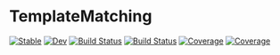 # TemplateMatching

[![Stable](https://img.shields.io/badge/docs-stable-blue.svg)](https://stefanocampanella.github.io/TemplateMatching.jl/stable)
[![Dev](https://img.shields.io/badge/docs-dev-blue.svg)](https://stefanocampanella.github.io/TemplateMatching.jl/dev)
[![Build Status](https://github.com/stefanocampanella/TemplateMatching.jl/actions/workflows/CI.yml/badge.svg?branch=master)](https://github.com/stefanocampanella/TemplateMatching.jl/actions/workflows/CI.yml?query=branch%3Amaster)
[![Build Status](https://travis-ci.com/stefanocampanella/TemplateMatching.jl.svg?branch=master)](https://travis-ci.com/stefanocampanella/TemplateMatching.jl)
[![Coverage](https://codecov.io/gh/stefanocampanella/TemplateMatching.jl/branch/master/graph/badge.svg)](https://codecov.io/gh/stefanocampanella/TemplateMatching.jl)
[![Coverage](https://coveralls.io/repos/github/stefanocampanella/TemplateMatching.jl/badge.svg?branch=master)](https://coveralls.io/github/stefanocampanella/TemplateMatching.jl?branch=master)
